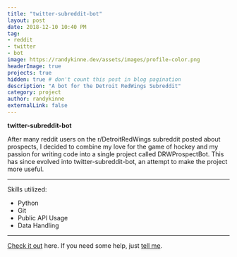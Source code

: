 ```yaml
---
title: "twitter-subreddit-bot"
layout: post
date: 2018-12-10 10:40 PM
tag:
- reddit
- twitter
- bot
image: https://randykinne.dev/assets/images/profile-color.png
headerImage: true
projects: true
hidden: true # don't count this post in blog pagination
description: "A bot for the Detroit RedWings Subreddit"
category: project
author: randykinne
externalLink: false
---
```



 **twitter-subreddit-bot**

After many reddit users on the r/DetroitRedWings subreddit posted about prospects, I decided to combine my love for the game of hockey and my passion for writing code into a single project called DRWProspectBot. This has since evolved into twitter-subreddit-bot, an attempt to make the project more useful.

---

Skills utilized:

- Python
- Git
- Public API Usage
- Data Handling

---

[Check it out](http://github.com/randykinne/twitter-subreddit-bot) here.
If you need some help, just [tell me](http://github.com/randykinne/twitter-subreddit-bot/issues).
